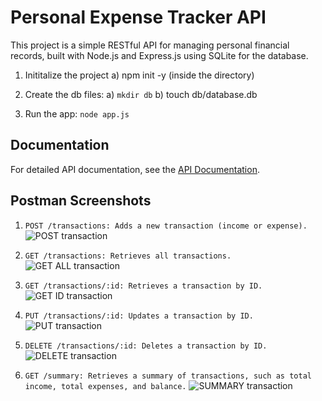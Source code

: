 # Personal Expense Tracker API

This project is a simple RESTful API for managing personal financial records, built with Node.js and Express.js using SQLite for the database.

1. Inititalize the project
   a) npm init -y (inside the directory)

2. Create the db files:
   a) ```mkdir db```
   b) touch db/database.db

3. Run the app:
   ```node app.js```


## Documentation

For detailed API documentation, see the [API Documentation](./api_docs.txt).


## Postman Screenshots

1. `POST /transactions: Adds a new transaction (income or expense).`
![POST transaction](images/post_transaction.png)

2. `GET /transactions: Retrieves all transactions.`
![GET ALL transaction](images/get_all_transaction.png)

3. `GET /transactions/:id: Retrieves a transaction by ID.`
![GET ID transaction](images/get_id_transaction.png)

4. `PUT /transactions/:id: Updates a transaction by ID.`
![PUT transaction](images/put_transaction.png)

5. `DELETE /transactions/:id: Deletes a transaction by ID.`
![DELETE transaction](images/delete_transaction.png)

6. `GET /summary: Retrieves a summary of transactions, such as total income, total expenses, and balance.`
![SUMMARY transaction](images/get_summary_transaction.png)
